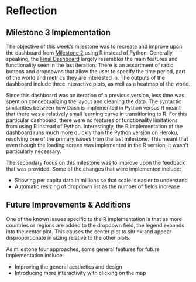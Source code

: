 # Reflection

## Milestone 3 Implementation

The objective of this week’s milestone was to recreate and improve upon the dashboard from [Milestone 2](https://github.com/UBC-MDS/dsci532-group3) using R instead of Python. Generally speaking, the [Final Dashboard](https://covid-19-mds-532-group3-r.herokuapp.com/) largely resembles the main features and functionality seen in the last iteration. There is an assortment of radio buttons and dropdowns that allow the user to specify the time period, part of the world and metrics they are interested in. The outputs of the dashboard include three interactive plots, as well as a heatmap of the world. 

Since this dashboard was an iteration of a previous version, less time was spent on conceptualizing the layout and cleaning the data. The syntactic similarities between how Dash is implemented in Python versus R meant that there was a relatively small learning curve in transitioning to R. For this particular dashboard, there were no features or functionality limitations from using R instead of Python. Interestingly, the R implementation of the dashboard runs much more quickly than the Python version on Heroku, resolving one of the primary issues from the last milestone. This meant that even though the loading screen was implemented in the R version, it wasn't particularly necessary.

The secondary focus on this milestone was to improve upon the feedback that was provided. Some of the changes that were implemented include:

- Showing per capita data in millions so that scale is easier to understand
- Automatic resizing of dropdown list as the number of fields increase


## Future Improvements & Additions

One of the known issues specific to the R implementation is that as more countries or regions are added to the dropdown field, the legend expands into the center plot. This causes the center plot to shrink and appear disproportionate in sizing relative to the other plots. 

As milestone four approaches, some general features for future implementation include:

- Improving the general aesthetics and design 
- Introducing more interactivity with clicking on the map
